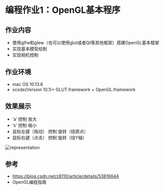 # 编程作业1：OpenGL基本程序
  
## 作业内容
- 使用glfw和glew（也可以使用glut或者Qt等其他框架）搭建OpenGL基本框架
- 实现基本模型绘制
- 实现相机控制

## 作业环境
- mac OS 10.13.6
- xcode(Version 10.1)+ GLUT.framework + OpenGL.framework

## 效果展示
- ‘a’ 控制 放大
- ‘s’ 控制 缩小
- 鼠标左键（拖动） 控制 旋转（绕原点）
- 鼠标右键（点击） 控制 旋转（绕Y轴）

![representation](project01/representation.gif)

## 参考
- https://blog.csdn.net/z8110/article/details/53816644
- OpenGL编程指南
